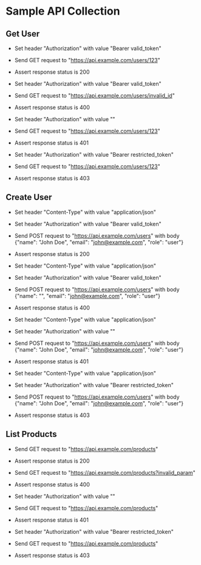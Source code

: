 # Sample API Collection

## Get User

* Set header "Authorization" with value "Bearer valid_token"
* Send GET request to "https://api.example.com/users/123"
* Assert response status is 200

* Set header "Authorization" with value "Bearer valid_token"
* Send GET request to "https://api.example.com/users/invalid_id"
* Assert response status is 400

* Set header "Authorization" with value ""
* Send GET request to "https://api.example.com/users/123"
* Assert response status is 401

* Set header "Authorization" with value "Bearer restricted_token"
* Send GET request to "https://api.example.com/users/123"
* Assert response status is 403

## Create User

* Set header "Content-Type" with value "application/json"
* Set header "Authorization" with value "Bearer valid_token"
* Send POST request to "https://api.example.com/users" with body {"name": "John Doe", "email": "john@example.com", "role": "user"}
* Assert response status is 200

* Set header "Content-Type" with value "application/json"
* Set header "Authorization" with value "Bearer valid_token"
* Send POST request to "https://api.example.com/users" with body {"name": "", "email": "john@example.com", "role": "user"}
* Assert response status is 400

* Set header "Content-Type" with value "application/json"
* Set header "Authorization" with value ""
* Send POST request to "https://api.example.com/users" with body {"name": "John Doe", "email": "john@example.com", "role": "user"}
* Assert response status is 401

* Set header "Content-Type" with value "application/json"
* Set header "Authorization" with value "Bearer restricted_token"
* Send POST request to "https://api.example.com/users" with body {"name": "John Doe", "email": "john@example.com", "role": "user"}
* Assert response status is 403

## List Products

* Send GET request to "https://api.example.com/products"
* Assert response status is 200

* Send GET request to "https://api.example.com/products?invalid_param"
* Assert response status is 400

* Set header "Authorization" with value ""
* Send GET request to "https://api.example.com/products"
* Assert response status is 401

* Set header "Authorization" with value "Bearer restricted_token"
* Send GET request to "https://api.example.com/products"
* Assert response status is 403
